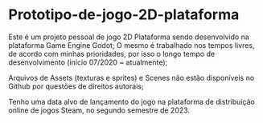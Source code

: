 # Prototipo-de-jogo-2D-plataforma
Este é um projeto pessoal de jogo 2D Plataforma sendo desenvolvido na plataforma Game Engine Godot;
O mesmo é trabalhado nos tempos livres, de acordo com minhas prioridades, por isso o longo tempo de desenvolvimento (início 07/2020 ~ atualmente);

Arquivos de Assets (texturas e sprites) e Scenes não estão disponíveis no Github por questões de direitos autorais;

Tenho uma data alvo de lançamento do jogo na plataforma de distribuição online de jogos Steam, no segundo semestre de 2023.
